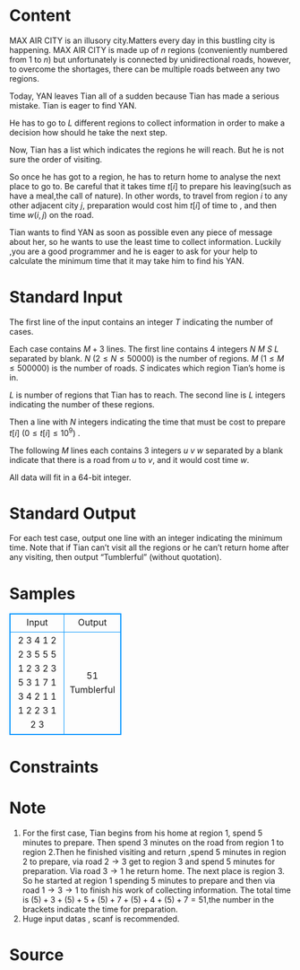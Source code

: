 
# Content

MAX AIR CITY is an illusory city.Matters every day in this bustling city is happening. MAX AIR CITY is made up of $n$ regions (conveniently numbered from $1$ to $n$) but unfortunately is connected by unidirectional roads, however, to overcome the shortages, there can be multiple roads between any two regions.

Today, YAN leaves Tian all of a sudden because Tian has made a serious mistake. Tian is eager to find YAN. 

He has to go to $L$ different regions to collect information in order to make a decision how should he take the next step.

Now, Tian has a list which indicates the regions he will reach. But he is not sure the order of visiting. 

So once he has got to a region, he has to return home to analyse the next place to go to. Be careful that it takes time 
$t[i]$ to prepare his leaving(such as have a meal,the call of nature). In other words, to travel from region $i$ to any other adjacent city $j$, preparation would cost him $t[i]$ of time to , and then time $w(i, j)$ on the road.

Tian wants to find YAN as soon as possible even any piece of message about her, so he wants to use the least time to collect information. Luckily ,you are a good programmer and he is eager to ask for your help to calculate the minimum time that it may take him to find his YAN.

# Standard Input

The first line of the input contains an integer $T$ indicating the number of cases.

Each case contains $M+3$ lines. The first line contains $4$ integers $N$ $M$ $S$ $L$ separated by blank. $N$ ($2\leq N\leq 50000$) 
is the number of regions. $M$ ($1\leq M\leq 500000$) is the number of roads. $S$ indicates which region Tian’s home is in. 

$L$ is number of regions that Tian has to reach. The second line is $L$ integers indicating the number of these regions. 

Then a line with $N$ integers indicating the time that must be cost to prepare $t[i]$ ($0\leq t[i]\leq 10^9$) .
 
The following $M$ lines each contains $3$ integers $u$ $v$ $w$ separated by a blank indicate that there is a road from $u$ to $v$, 
and it would cost time $w$. 

All data will fit in a $64$-bit integer.

# Standard Output

For each test case, output one line with an integer indicating the minimum time. Note that if Tian can’t 
visit all the regions or he can’t return home after any visiting, then output “Tumblerful” (without quotation).

# Samples

<style>
        table,table tr th, table tr td { border:1px solid #0094ff; }
        table { width: 200px; min-height: 25px; line-height: 25px; text-align: center; border-collapse: collapse;}   
    </style>
<table>
	<tr>
		<td>Input</td>
		<td>Output</td>
	</tr>
<tr><td>2
3 4 1 2
2 3
5 5 5
1 2 3
2 3 5
3 1 7
1 3 4
2 1 1 1
2
2 3
1 2 3</td><td>51
Tumblerful</td></tr></table>


# Constraints



# Note

1. For the first case, Tian begins from his home at region $1$, spend $5$ minutes to prepare. Then spend $3$ minutes 
on the road from region $1$ to region $2$.Then he finished visiting and return ,spend $5$ minutes in region $2$ to prepare, 
via road $2\rightarrow 3$ get to region $3$ and spend $5$ minutes for preparation. Via road $3\rightarrow 1$ he return home. The next place 
is region $3$. So he started at region $1$ spending $5$ minutes to prepare and then via road $1\rightarrow 3\rightarrow 1$ to finish his work 
of collecting information. The total time is $(5)+3+(5)+5+(5)+7+(5)+4+(5)+7=51$,the number in the brackets indicate the time for preparation.
2. Huge input datas , scanf is recommended.

# Source


